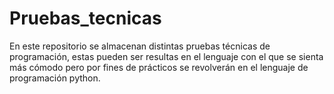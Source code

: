 # Pruebas_tecnicas
En este repositorio se almacenan distintas pruebas técnicas de programación, estas pueden ser resultas en el lenguaje con el que se sienta más cómodo pero por fines de prácticos se revolverán en el lenguaje de programación python.
